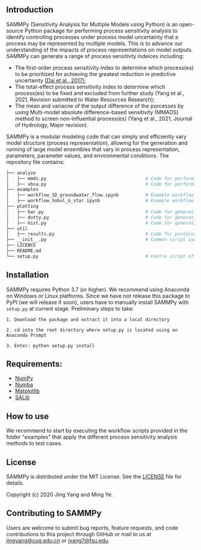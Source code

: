 
## Introduction

SAMMPy (Sensitivity Analysis for Multiple Models using Python) is an open-source Python package for performing process sensitivity analysis to identify controlling processes under process model uncertainty that a process may be represented by multiple models. This is to advance our understanding of the impacts of process representations on model outputs. SAMMPy can generate a range of process sensitivty indeices including:

* The first-order process sensitivity index to determine which process(es) to be prioritized for achieving the greatest reduction in predictive uncertainty [(Dai et al., 2017)](https://agupubs.onlinelibrary.wiley.com/doi/full/10.1002/2016WR019715);
* The total-effect process sensitivity index to determine which process(es) to be fixed and excluded from further study (Yang et al., 2021, Revision submitted to Water Resources Research);
* The mean and variacne of the output difference of the porcesses by using Multi-model absolute difference-based sensitivity (MMADS) method to screen non-influential process(es) (Yang et al., 2021, Journal of Hydrology, Major revision).

SAMMPy is a modular modeling code that can simply and efficiently vary model structure (process representation), allowing for the generation and running of large model ensembles that vary in process representation, parameters, parameter values, and environmental conditions. The repository file contains:

```bash
├── analyze                                         
│   ├── mmds.py                                     # Code for performing mutil-model difference-based process sensitivity analysis
│   ├── vbsa.py                                     # Code for performing variance-based process sensitivity analysis
├── examples         
│   ├── workflow_1D_groundwater_flow.ipynb          # Example workflow of 1D groundwater flow model
│   ├── workflow_Sobol_G_star.ipynb                 # Example workflow of Sobol-G* function
├── plotting
│   ├── bar.py                                      # Code for generating bar plots for first-order and total effect process sensitivity indices    
│   ├── dotty.py                                    # Code for generating scatter plots for mean vs. variance of the output difference  
│   ├── hist.py                                     # Code for generating histograms for sampled parameter values 
├── util
│   ├── results.py                                  # Code for postprocessing the sensitivity results into a dictionary
├── __init__.py                                     # Common script used in the regular package, in which a model class is defined
├── LICENCE     
├── README.md         
└── setup.py                                        # Centre script of and installing this package
```

## Installation

SAMMPy requires Python 3.7 (or higher). We recommend using Anaconda on Windows or Linux platforms. Since we have not release this package to PyPI (we will release it soon), users have to manually install SAMMPy with `setup.py` at current stage. Preliminary steps to take:

    1. Download the package and extract it into a local directory

    2. cd into the root directory where setup.py is located using an Anaconda Prompt

    3. Enter: python setup.py install
    
## Requirements:

- [NumPy](https://www.numpy.org)
- [Numba](http://numba.pydata.org)
- [Matplotlib](https://www.scipy.org/scipylib)
- [SALib](https://salib.readthedocs.io/en/latest/)
    
## How to use

We recommend to start by executing the workflow scripts provided in the folder "examples" that apply the different process sensitivity analysis methods to test cases. 

## License

SAMMPy is distributed under the MIT License. See the [LICENSE](https://github.com/jyangfsu/SAMMPy/LICENSE) file for details.

Copyright (c) 2020 Jing Yang and Ming Ye.

## Contributing to SAMMPy

Users are welcome to submit bug reports, feature requests, and code contributions to this project through GitHub or mail to us at jingyang@cug.edu.cn or jyang7@fsu.edu.
